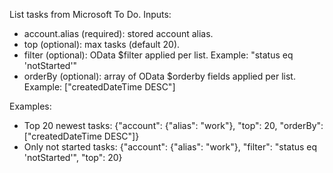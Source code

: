 List tasks from Microsoft To Do.
Inputs:
- account.alias (required): stored account alias.
- top (optional): max tasks (default 20).
- filter (optional): OData $filter applied per list. Example: "status eq 'notStarted'"
- orderBy (optional): array of OData $orderby fields applied per list. Example: ["createdDateTime DESC"]

Examples:
- Top 20 newest tasks:
  {"account": {"alias": "work"}, "top": 20, "orderBy": ["createdDateTime DESC"]}
- Only not started tasks:
  {"account": {"alias": "work"}, "filter": "status eq 'notStarted'", "top": 20}
